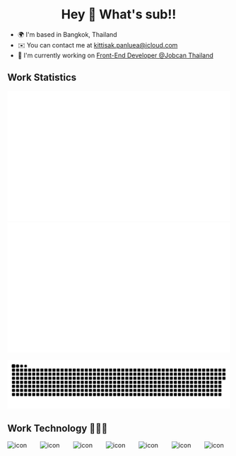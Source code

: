 <h1 align="center">Hey 👋 What's sub!!</h1>

* 🌍  I'm based in Bangkok, Thailand
* ✉️  You can contact me at [kittisak.panluea@icloud.com](mailto:kittisak.panluea@icloud.com)
* 🚀  I'm currently working on [Front-End Developer @Jobcan Thailand](http://jobcan.in.th)
## Work Statistics
<a href="https://github.com/benzkittisak/benzkittisak/">

![](https://raw.githubusercontent.com/KittisakKP/github-stats-transparent/output/generated/overview.svg)
![](https://raw.githubusercontent.com/KittisakKP/github-stats-transparent/output/generated/languages.svg)

</a>

<picture>
  <source media="(prefers-color-scheme: dark)" srcset="https://raw.githubusercontent.com/KittisakKP/KittisakKP/output/github-contribution-grid-snake-dark.svg">
  <source media="(prefers-color-scheme: light)" srcset="https://raw.githubusercontent.com/KittisakKP/KittisakKP/output/github-contribution-grid-snake.svg">
  <img alt="github contribution grid snake animation" src="https://raw.githubusercontent.com/KittisakKP/KittisakKP/output/github-contribution-grid-snake.svg">
</picture>

## Work Technology 👨🏼‍💻
<div style="display: flex; align-items: flex-start; justify-content: space-between;"><img src="https://techstack-generator.vercel.app/react-icon.svg" alt="icon" width="58" height="58" /><img src="https://techstack-generator.vercel.app/js-icon.svg" alt="icon" width="58" height="58" /><img src="https://techstack-generator.vercel.app/ts-icon.svg" alt="icon" width="58" height="58" /><img src="https://techstack-generator.vercel.app/redux-icon.svg" alt="icon" width="58" height="58" /><img src="https://techstack-generator.vercel.app/sass-icon.svg" alt="icon" width="58" height="58" /><img src="https://techstack-generator.vercel.app/prettier-icon.svg" alt="icon" width="58" height="58" /><img src="https://techstack-generator.vercel.app/jest-icon.svg" alt="icon" width="58" height="58" /></div>
